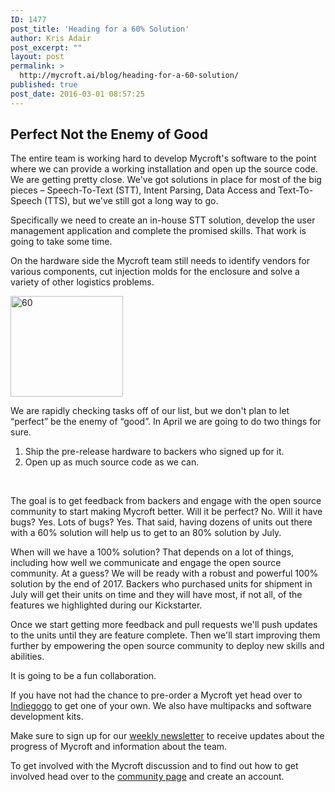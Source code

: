 ```yaml
---
ID: 1477
post_title: 'Heading for a 60% Solution'
author: Kris Adair
post_excerpt: ""
layout: post
permalink: >
  http://mycroft.ai/blog/heading-for-a-60-solution/
published: true
post_date: 2016-03-01 08:57:25
---
```

<h2>Perfect Not the Enemy of Good</h2>
The entire team is working hard to develop Mycroft's software to the point where we can provide a working installation and open up the source code. We are getting pretty close. We've got solutions in place for most of the big pieces – Speech-To-Text (STT), Intent Parsing, Data Access and Text-To-Speech (TTS), but we've still got a long way to go.

Specifically we need to create an in-house STT solution, develop the user management application and complete the promised skills. That work is going to take some time.

On the hardware side the Mycroft team still needs to identify vendors for various components, cut injection molds for the enclosure and solve a variety of other logistics problems.

<a href="https://mycroft.ai/wp-content/uploads/2016/02/60.png" rel="attachment wp-att-1478"><img class="alignnone size-full wp-image-1478" src="https://mycroft.ai/wp-content/uploads/2016/02/60.png" alt="60" width="180" height="161" /></a>

We are rapidly checking tasks off of our list, but we don't plan to let “perfect” be the enemy of “good”. In April we are going to do two things for sure.

1. Ship the pre-release hardware to backers who signed up for it.
2. Open up as much source code as we can.

&nbsp;

The goal is to get feedback from backers and engage with the open source community to start making Mycroft better. Will it be perfect? No. Will it have bugs? Yes. Lots of bugs? Yes. That said, having dozens of units out there with a 60% solution will help us to get to an 80% solution by July.

When will we have a 100% solution? That depends on a lot of things, including how well we communicate and engage the open source community. At a guess? We will be ready with a robust and powerful 100% solution by the end of 2017. Backers who purchased units for shipment in July will get their units on time and they will have most, if not all, of the features we highlighted during our Kickstarter.

Once we start getting more feedback and pull requests we'll push updates to the units until they are feature complete. Then we'll start improving them further by empowering the open source community to deploy new skills and abilities.

It is going to be a fun collaboration.

If you have not had the chance to pre-order a Mycroft yet head over to <a href="http://igg.me/at/mycroftai/x/1728487" target="_blank" rel="noopener">Indiegogo</a> to get one of your own. We also have multipacks and software development kits.

Make sure to sign up for our <a href="http://eepurl.com/buf2Wb" target="_blank" rel="noopener">weekly newsletter</a> to receive updates about the progress of Mycroft and information about the team.

To get involved with the Mycroft discussion and to find out how to get involved head over to the <a href="https://community.mycroft.ai/" target="_blank" rel="noopener">community page</a> and create an account.
